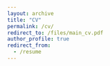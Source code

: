 ```yaml
---
layout: archive
title: "CV"
permalink: /cv/
redirect_to: /files/main_cv.pdf
author_profile: true
redirect_from:
  - /resume
---
```



